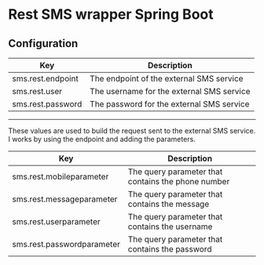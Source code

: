 # Rest SMS wrapper Spring Boot

## Configuration
| Key | Description |
|-----|----------|
| sms.rest.endpoint | The endpoint of the external SMS service |
| sms.rest.user | The username for the external SMS service |
| sms.rest.password | The password for the external SMS service |

----

These values are used to build the request sent to the external SMS service.
I works by using the endpoint and adding the parameters.

| Key | Description |
|-----|----------|
| sms.rest.mobileparameter | The query parameter that contains the phone number |
| sms.rest.messageparameter | The query parameter that contains the message |
| sms.rest.userparameter | The query parameter that contains the username |
| sms.rest.passwordparameter | The query parameter that contains the password |